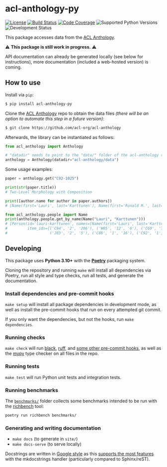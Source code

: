 # acl-anthology-py

[![License](https://img.shields.io/github/license/mbollmann/acl-anthology-py)](LICENSE)
[![Build Status](https://img.shields.io/github/actions/workflow/status/mbollmann/acl-anthology-py/code-quality.yml)](https://github.com/mbollmann/acl-anthology-py/actions/workflows/code-quality.yml)
[![Code Coverage](https://img.shields.io/codecov/c/gh/mbollmann/acl-anthology-py)](https://codecov.io/gh/mbollmann/acl-anthology-py)
![Supported Python Versions](https://img.shields.io/pypi/pyversions/acl-anthology-py)
![Development Status](https://img.shields.io/badge/status-pre--alpha-red)
<!--
[![Package on PyPI](https://img.shields.io/pypi/v/acl-anthology-py)](https://pypi.org/project/acl-anthology-py/)
 -->

This package accesses data from the [ACL
Anthology](https://github.com/acl-org/acl-anthology).

:warning: **This package is still work in progress.** :warning:

API documentation can already be generated locally (see below for instructions),
more documentation (included a web-hosted version) is coming.

## How to use

Install via `pip`:

```bash
$ pip install acl-anthology-py
```

Clone the [ACL Anthology](https://github.com/acl-org/acl-anthology) repo to
obtain the data files _(there will be an option to automate this step in a
future version)_:

```bash
$ git clone https://github.com/acl-org/acl-anthology
```

Afterwards, the library can be instantiated as follows:

```python
from acl_anthology import Anthology

# "datadir" needs to point to the "data/" folder of the acl-anthology repo
anthology = Anthology(datadir="acl-anthology/data")
```

Some usage examples:

```python
paper = anthology.get("C92-1025")

print(str(paper.title))
# Two-Level Morphology with Composition

print([author.name for author in paper.authors])
# [Name(first='Lauri', last='Karttunen'), Name(first='Ronald M.', last='Kaplan'), Name(first='Annie', last='Zaenen')]

from acl_anthology.people import Name
print(anthology.people.get_by_name(Name("Lauri", "Karttunen")))
# [Person(id='lauri-karttunen', names=[Name(first='Lauri', last='Karttunen')],
#         item_ids={('C94', '2', '206'), ('W05', '12', '6'), ('C69', '70', '1'),
#                   ('J83', '2', '5'), ('C86', '1', '16'), ('C92', '1', '25'), ...})]
```

## Developing

This package uses **Python 3.10+** with the
[**Poetry**](https://python-poetry.org/) packaging system.

Cloning the repository and running `make` will install all dependencies via
Poetry, run all style and type checks, run all tests, and generate the
documentation.

### Install dependencies and pre-commit hooks

`make setup` will install all package dependencies in development mode, as well
as install the pre-commit hooks that run on every attempted git commit.

If you only want the dependencies, but not the hooks, run `make dependencies`.

### Running checks

`make check` will run [black](https://github.com/psf/black),
[ruff](https://github.com/charliermarsh/ruff), and [some other pre-commit
hooks](.pre-commit-config.yaml), as well as the
[mypy](https://mypy.readthedocs.io/) type checker on all files in the repo.

### Running tests

`make test` will run Python unit tests and integration tests.

### Running benchmarks

The [`benchmarks/`](benchmarks/) folder collects some benchmarks intended to be
run with the [richbench](https://github.com/tonybaloney/rich-bench) tool:

```bash
poetry run richbench benchmarks/
```

### Generating and writing documentation

- `make docs` (to generate in `site/`)
- `make docs-serve` (to serve locally)

Docstrings are written in [Google
style](https://github.com/google/styleguide/blob/gh-pages/pyguide.md#38-comments-and-docstrings)
as this [supports the most
features](https://mkdocstrings.github.io/griffe/docstrings/#parsers-features)
with the mkdocstrings handler (particularly compared to Sphinx/reST).
